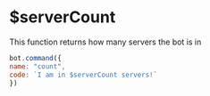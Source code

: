 # $serverCount

This function returns how many servers the bot is in

```javascript
bot.command({
name: "count",
code: `I am in $serverCount servers!`
})
```

